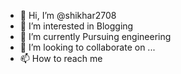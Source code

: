 - 👋 Hi, I’m @shikhar2708
- 👀 I’m interested in Blogging
- 🌱 I’m currently Pursuing engineering
- 💞️ I’m looking to collaborate on ...
- 📫 How to reach me 

<!---
shikhar2708/shikhar2708 is a ✨ special ✨ repository because its `README.md` (this file) appears on your GitHub profile.
You can click the Preview link to take a look at your changes.
--->
